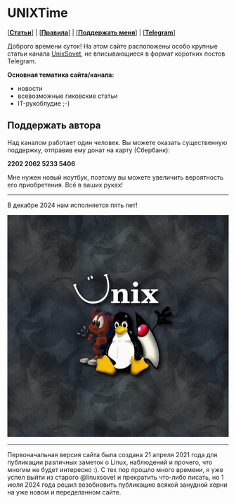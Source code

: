 # UNIXTime

[[**Статьи**](articles/README.md)] | [[**Правила**](rules.md)] | [[**Поддержать меня**](donate.md)] | [[**Telegram**](https://t.me/unixtime_channel)]

Доброго времени суток! На этом сайте расположены особо крупные статьи канала [UnixSovet](https://t.me/UnixSovet), не вписывающиеся в формат коротких постов Telegram.

**Основная тематика сайта/канала:**

- новости
- всевозможные гиковские статьи
- IT-рукоблудие ;-)

## Поддержать автора

Над каналом работает один человек. Вы можете оказать существенную поддержку, отправив ему донат на карту (Сбербанк):

**2202 2062 5233 5406**

Мне нужен новый ноутбук, поэтому вы можете увеличить вероятность его приобретения. Всё в ваших руках!

---

В декабре 2024 нам исполняется пять лет!

![](unixtime.jpg)

---

Первоначальная версия сайта была создана 21 апреля 2021 года для публикации различных заметок о Linux, наблюдений и прочего, что многим не будет интересно :). С тех пор прошло много времени, я уже успел выйти из старого @linuxsovet и прекратить что-либо писать, но 1 июля 2024 года решил возобновить публикацию всякой занудной херни на уже новом и переделанном сайте.
